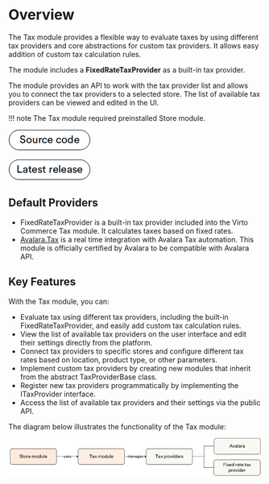 # Overview

The Tax module provides a flexible way to evaluate taxes by using different tax providers and core abstractions for custom tax providers. It allows easy addition of custom tax calculation rules.

The module includes a **FixedRateTaxProvider** as a built-in tax provider.

The module provides an API to work with the tax provider list and allows you to connect the tax providers to a selected store. The list of available tax providers can be viewed and edited in the UI.

!!! note
    The Tax module required preinstalled Store module.

[![Source code](media/source_code.png)](https://github.com/VirtoCommerce/vc-module-tax)

[![Download](media/latest_release.png)](https://github.com/VirtoCommerce/vc-module-tax/releases)

## Default Providers

* FixedRateTaxProvider is a built-in tax provider included into the Virto Commerce Tax module. It calculates taxes based on fixed rates.
* [Avalara.Tax](../integrations/avalara/overview.md) is a real time integration with Avalara Tax automation. This module is officially certified by Avalara to be compatible with Avalara API.

## Key Features

With the Tax module, you can:

* Evaluate tax using different tax providers, including the built-in FixedRateTaxProvider, and easily add custom tax calculation rules.
* View the list of available tax providers on the user interface and edit their settings directly from the platform.
* Connect tax providers to specific stores and configure different tax rates based on location, product type, or other parameters.
* Implement custom tax providers by creating new modules that inherit from the abstract TaxProviderBase class.
* Register new tax providers programmatically by implementing the ITaxProvider interface.
* Access the list of available tax providers and their settings via the public API.

The diagram below illustrates the functionality of the Tax module:

![Key entities](media/key-entities.png)

